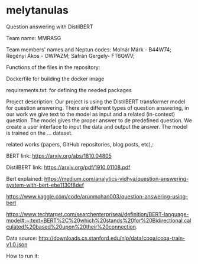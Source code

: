 # melytanulas
Question answering with DistilBERT


Team name: MMRASG 


Team members' names and Neptun codes: 
Molnár Márk - B44W74;
Regényi Ákos - OWPAZM;
Sáfrán Gergely- FT6QWV; 


Functions of the files in the repository:

Dockerfile for building the docker image

requirements.txt: for defining the needed packages


Project description:
Our project is using the DistilBERT transformer model for question answering. There are different types of question answering, in our work we give text to the model as input and a related (in-context) question. The model gives the proper answer to de predefined question. We create a user interface to input the data and output the answer. The model is trained on the ... dataset. 


related works (papers, GitHub repositories, blog posts, etc),:

BERT link: https://arxiv.org/abs/1810.04805

DistilBERT link: https://arxiv.org/pdf/1910.01108.pdf

Bert explained: https://medium.com/analytics-vidhya/question-answering-system-with-bert-ebe1130f8def

https://www.kaggle.com/code/arunmohan003/question-answering-using-bert

https://www.techtarget.com/searchenterpriseai/definition/BERT-language-model#:~:text=BERT%2C%20which%20stands%20for%20Bidirectional,calculated%20based%20upon%20their%20connection.

Data source: http://downloads.cs.stanford.edu/nlp/data/coqa/coqa-train-v1.0.json


How to run it:


